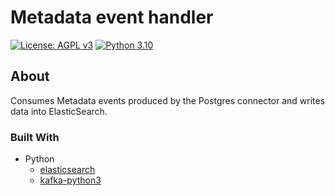 # Metadata event handler

[![License: AGPL v3](https://img.shields.io/badge/License-AGPL_v3-blue.svg?style=for-the-badge)](https://www.gnu.org/licenses/agpl-3.0)
[![Python 3.10](https://img.shields.io/badge/python-3.9-green?style=for-the-badge)](https://www.python.org/)

## About
Consumes Metadata events produced by the Postgres connector and writes data into ElasticSearch.

### Built With
- Python
    - [elasticsearch](https://pypi.org/project/elasticsearch/)
    - [kafka-python3](https://pypi.org/project/kafka-python3/)
